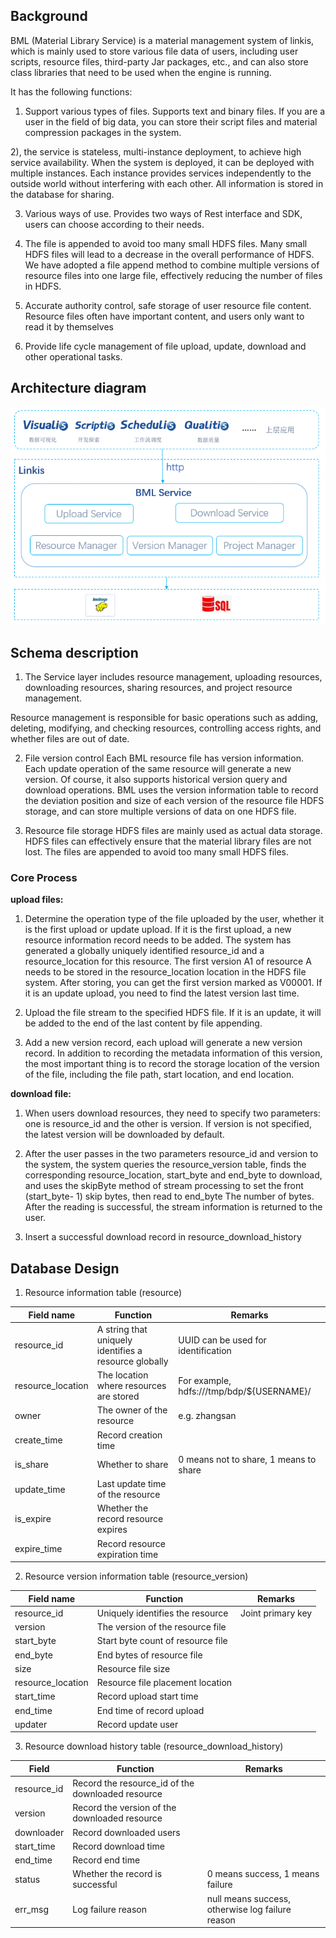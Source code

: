 ## Background

BML (Material Library Service) is a material management system of linkis, which is mainly used to store various file data of users, including user scripts, resource files, third-party Jar packages, etc., and can also store class libraries that need to be used when the engine is running.

It has the following functions:

1) Support various types of files. Supports text and binary files. If you are a user in the field of big data, you can store their script files and material compression packages in the system.

2), the service is stateless, multi-instance deployment, to achieve high service availability. When the system is deployed, it can be deployed with multiple instances. Each instance provides services independently to the outside world without interfering with each other. All information is stored in the database for sharing.

3) Various ways of use. Provides two ways of Rest interface and SDK, users can choose according to their needs.

4) The file is appended to avoid too many small HDFS files. Many small HDFS files will lead to a decrease in the overall performance of HDFS. We have adopted a file append method to combine multiple versions of resource files into one large file, effectively reducing the number of files in HDFS.

5) Accurate authority control, safe storage of user resource file content. Resource files often have important content, and users only want to read it by themselves

6) Provide life cycle management of file upload, update, download and other operational tasks.

## Architecture diagram

![BML Architecture Diagram](../../Images/Architecture/bml-02.png)

## Schema description

1. The Service layer includes resource management, uploading resources, downloading resources, sharing resources, and project resource management.

Resource management is responsible for basic operations such as adding, deleting, modifying, and checking resources, controlling access rights, and whether files are out of date.

2. File version control
   Each BML resource file has version information. Each update operation of the same resource will generate a new version. Of course, it also supports historical version query and download operations. BML uses the version information table to record the deviation position and size of each version of the resource file HDFS storage, and can store multiple versions of data on one HDFS file.

3. Resource file storage
   HDFS files are mainly used as actual data storage. HDFS files can effectively ensure that the material library files are not lost. The files are appended to avoid too many small HDFS files.

### Core Process

**upload files:**

1. Determine the operation type of the file uploaded by the user, whether it is the first upload or update upload. If it is the first upload, a new resource information record needs to be added. The system has generated a globally uniquely identified resource_id and a resource_location for this resource. The first version A1 of resource A needs to be stored in the resource_location location in the HDFS file system. After storing, you can get the first version marked as V00001. If it is an update upload, you need to find the latest version last time.

2. Upload the file stream to the specified HDFS file. If it is an update, it will be added to the end of the last content by file appending.

3. Add a new version record, each upload will generate a new version record. In addition to recording the metadata information of this version, the most important thing is to record the storage location of the version of the file, including the file path, start location, and end location.

**download file:**

1. When users download resources, they need to specify two parameters: one is resource_id and the other is version. If version is not specified, the latest version will be downloaded by default.

2. After the user passes in the two parameters resource_id and version to the system, the system queries the resource_version table, finds the corresponding resource_location, start_byte and end\_byte to download, and uses the skipByte method of stream processing to set the front (start_byte- 1) skip bytes, then read to end_byte
   The number of bytes. After the reading is successful, the stream information is returned to the user.

3. Insert a successful download record in resource_download_history

## Database Design

1. Resource information table (resource)

| Field name | Function | Remarks |
|-------------------|------------------------------|----------------------------------|
| resource_id | A string that uniquely identifies a resource globally | UUID can be used for identification |
| resource_location | The location where resources are stored | For example, hdfs:///tmp/bdp/\${USERNAME}/ |
| owner | The owner of the resource | e.g. zhangsan |
| create_time | Record creation time | |
| is_share | Whether to share | 0 means not to share, 1 means to share |
| update\_time | Last update time of the resource | |
| is\_expire | Whether the record resource expires | |
| expire_time | Record resource expiration time | |

2. Resource version information table (resource_version)

| Field name | Function | Remarks |
|-------------------|--------------------|----------|
| resource_id | Uniquely identifies the resource | Joint primary key |
| version | The version of the resource file | |
| start_byte | Start byte count of resource file | |
| end\_byte | End bytes of resource file | |
| size | Resource file size | |
| resource_location | Resource file placement location | |
| start_time | Record upload start time | |
| end\_time | End time of record upload | |
| updater | Record update user | |

3. Resource download history table (resource_download_history)

| Field | Function | Remarks |
|-------------|---------------------------|--------------------------------|
| resource_id | Record the resource_id of the downloaded resource | |
| version | Record the version of the downloaded resource | |
| downloader | Record downloaded users | |
| start\_time | Record download time | |
| end\_time | Record end time | |
| status | Whether the record is successful | 0 means success, 1 means failure |
| err\_msg | Log failure reason | null means success, otherwise log failure reason |